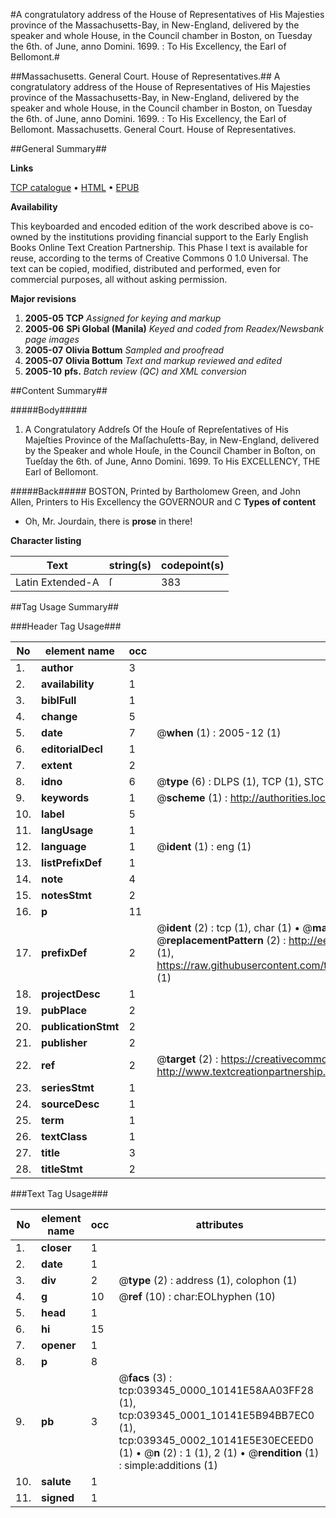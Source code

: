 #A congratulatory address of the House of Representatives of His Majesties province of the Massachusetts-Bay, in New-England, delivered by the speaker and whole House, in the Council chamber in Boston, on Tuesday the 6th. of June, anno Domini. 1699. : To His Excellency, the Earl of Bellomont.#

##Massachusetts. General Court. House of Representatives.##
A congratulatory address of the House of Representatives of His Majesties province of the Massachusetts-Bay, in New-England, delivered by the speaker and whole House, in the Council chamber in Boston, on Tuesday the 6th. of June, anno Domini. 1699. : To His Excellency, the Earl of Bellomont.
Massachusetts. General Court. House of Representatives.

##General Summary##

**Links**

[TCP catalogue](http://www.ota.ox.ac.uk/tcp/)  • 
[HTML](http://tei.it.ox.ac.uk/tcp/Texts-HTML/free/N29/N29542.html)  • 
[EPUB](http://tei.it.ox.ac.uk/tcp/Texts-EPUB/free/N29/N29542.epub)

**Availability**

This keyboarded and encoded edition of the
	       work described above is co-owned by the institutions
	       providing financial support to the Early English Books
	       Online Text Creation Partnership. This Phase I text is
	       available for reuse, according to the terms of Creative
	       Commons 0 1.0 Universal. The text can be copied,
	       modified, distributed and performed, even for
	       commercial purposes, all without asking permission.

**Major revisions**

1. __2005-05__ __TCP__ *Assigned for keying and markup*
1. __2005-06__ __SPi Global (Manila)__ *Keyed and coded from Readex/Newsbank page images*
1. __2005-07__ __Olivia Bottum__ *Sampled and proofread*
1. __2005-07__ __Olivia Bottum__ *Text and markup reviewed and edited*
1. __2005-10__ __pfs.__ *Batch review (QC) and XML conversion*

##Content Summary##

#####Body#####

1. A Congratulatory Addreſs Of the Houſe of Repreſentatives of His Majeſties Province of the Maſſachuſetts-Bay, in New-England, delivered by the Speaker and whole Houſe, in the Council Chamber in Boſton, on Tueſday the 6th. of June, Anno Domini. 1699. To His EXCELLENCY, THE Earl of Bellomont.

#####Back#####
BOSTON, Printed by Bartholomew Green, and John Allen, Printers to His Excellency the GOVERNOUR and C
**Types of content**

  * Oh, Mr. Jourdain, there is **prose** in there!

**Character listing**


|Text|string(s)|codepoint(s)|
|---|---|---|
|Latin Extended-A|ſ|383|

##Tag Usage Summary##

###Header Tag Usage###

|No|element name|occ|attributes|
|---|---|---|---|
|1.|__author__|3||
|2.|__availability__|1||
|3.|__biblFull__|1||
|4.|__change__|5||
|5.|__date__|7| @__when__ (1) : 2005-12 (1)|
|6.|__editorialDecl__|1||
|7.|__extent__|2||
|8.|__idno__|6| @__type__ (6) : DLPS (1), TCP (1), STC (1), NOTIS (1), IMAGE-SET (1), EVANS-CITATION (1)|
|9.|__keywords__|1| @__scheme__ (1) : http://authorities.loc.gov/ (1)|
|10.|__label__|5||
|11.|__langUsage__|1||
|12.|__language__|1| @__ident__ (1) : eng (1)|
|13.|__listPrefixDef__|1||
|14.|__note__|4||
|15.|__notesStmt__|2||
|16.|__p__|11||
|17.|__prefixDef__|2| @__ident__ (2) : tcp (1), char (1)  •  @__matchPattern__ (2) : ([0-9\-]+):([0-9IVX]+) (1), (.+) (1)  •  @__replacementPattern__ (2) : http://eebo.chadwyck.com/downloadtiff?vid=$1&page=$2 (1), https://raw.githubusercontent.com/textcreationpartnership/Texts/master/tcpchars.xml#$1 (1)|
|18.|__projectDesc__|1||
|19.|__pubPlace__|2||
|20.|__publicationStmt__|2||
|21.|__publisher__|2||
|22.|__ref__|2| @__target__ (2) : https://creativecommons.org/publicdomain/zero/1.0/ (1), http://www.textcreationpartnership.org/docs/. (1)|
|23.|__seriesStmt__|1||
|24.|__sourceDesc__|1||
|25.|__term__|1||
|26.|__textClass__|1||
|27.|__title__|3||
|28.|__titleStmt__|2||


###Text Tag Usage###

|No|element name|occ|attributes|
|---|---|---|---|
|1.|__closer__|1||
|2.|__date__|1||
|3.|__div__|2| @__type__ (2) : address (1), colophon (1)|
|4.|__g__|10| @__ref__ (10) : char:EOLhyphen (10)|
|5.|__head__|1||
|6.|__hi__|15||
|7.|__opener__|1||
|8.|__p__|8||
|9.|__pb__|3| @__facs__ (3) : tcp:039345_0000_10141E58AA03FF28 (1), tcp:039345_0001_10141E5B94BB7EC0 (1), tcp:039345_0002_10141E5E30ECEED0 (1)  •  @__n__ (2) : 1 (1), 2 (1)  •  @__rendition__ (1) : simple:additions (1)|
|10.|__salute__|1||
|11.|__signed__|1||
